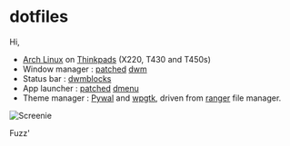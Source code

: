 # dotfiles

Hi,

- [Arch Linux](https://archlinux.org/) on [Thinkpads](https://www.reddit.com/r/thinkpad/) (X220, T430 and T450s)
- Window manager : [patched](https://github.com/Fuzzbox999/dotfiles/tree/master/.dwm/dwm/patches) [dwm](https://dwm.suckless.org/)
- Status bar : [dwmblocks](https://github.com/torrinfail/dwmblocks)
- App launcher : [patched](https://github.com/Fuzzbox999/dotfiles/tree/master/.local/builds/perso/dmenu-5.0-patched) [dmenu](https://tools.suckless.org/dmenu/)
- Theme manager : [Pywal](https://github.com/dylanaraps/pywal) and [wpgtk](https://github.com/BigfootN/wpgtk), driven from [ranger](https://github.com/ranger/ranger) file manager.

![Screenie](https://raw.githubusercontent.com/Fuzzbox999/dotfiles/master/Images/Screenshots/output.gif)

Fuzz'
